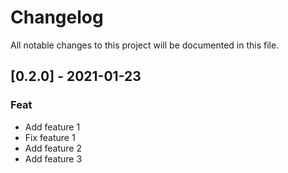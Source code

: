 # Changelog

All notable changes to this project will be documented in this file.

## [0.2.0] - 2021-01-23

### Feat

- Add feature 1
- Fix feature 1
- Add feature 2
- Add feature 3

<!-- generated by git-cliff -->
